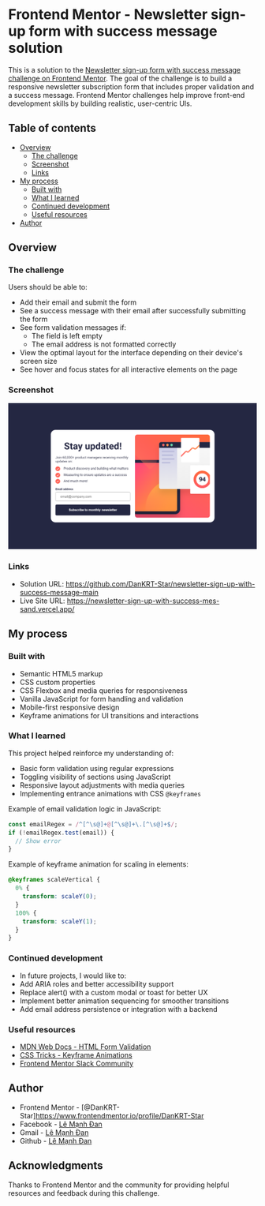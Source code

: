 # Frontend Mentor - Newsletter sign-up form with success message solution

This is a solution to the [Newsletter sign-up form with success message challenge on Frontend Mentor](https://www.frontendmentor.io/challenges/newsletter-signup-form-with-success-message-3FC1AZbNrv). The goal of the challenge is to build a responsive newsletter subscription form that includes proper validation and a success message. Frontend Mentor challenges help improve front-end development skills by building realistic, user-centric UIs.

## Table of contents

- [Overview](#overview)
  - [The challenge](#the-challenge)
  - [Screenshot](#screenshot)
  - [Links](#links)
- [My process](#my-process)
  - [Built with](#built-with)
  - [What I learned](#what-i-learned)
  - [Continued development](#continued-development)
  - [Useful resources](#useful-resources)
- [Author](#author)

## Overview

### The challenge

Users should be able to:

- Add their email and submit the form
- See a success message with their email after successfully submitting the form
- See form validation messages if:
  - The field is left empty
  - The email address is not formatted correctly
- View the optimal layout for the interface depending on their device's screen size
- See hover and focus states for all interactive elements on the page

### Screenshot

![Newsletter Form Screenshot](./assets/images/127.0.0.1_5501_%20(4).png)

### Links

- Solution URL: https://github.com/DanKRT-Star/newsletter-sign-up-with-success-message-main
- Live Site URL: https://newsletter-sign-up-with-success-mes-sand.vercel.app/

## My process

### Built with

- Semantic HTML5 markup
- CSS custom properties
- CSS Flexbox and media queries for responsiveness
- Vanilla JavaScript for form handling and validation
- Mobile-first responsive design
- Keyframe animations for UI transitions and interactions

### What I learned

This project helped reinforce my understanding of:

- Basic form validation using regular expressions
- Toggling visibility of sections using JavaScript
- Responsive layout adjustments with media queries
- Implementing entrance animations with CSS `@keyframes`

Example of email validation logic in JavaScript:

```js
const emailRegex = /^[^\s@]+@[^\s@]+\.[^\s@]+$/;
if (!emailRegex.test(email)) {
  // Show error
}
```
Example of keyframe animation for scaling in elements:

```css
@keyframes scaleVertical {
  0% {
    transform: scaleY(0);
  }
  100% {
    transform: scaleY(1);
  }
}
```

### Continued development
- In future projects, I would like to:
- Add ARIA roles and better accessibility support
- Replace alert() with a custom modal or toast for better UX
- Implement better animation sequencing for smoother transitions
- Add email address persistence or integration with a backend

### Useful resources
- [MDN Web Docs - HTML Form Validation](https://developer.mozilla.org/en-US/docs/Learn_web_development/Extensions/Forms/Form_validation)
- [CSS Tricks - Keyframe Animations](https://css-tricks.com/snippets/css/keyframe-animation-syntax/)
- [Frontend Mentor Slack Community](https://www.frontendmentor.io/community)

## Author
- Frontend Mentor - [@DanKRT-Star]https://www.frontendmentor.io/profile/DanKRT-Star
- Facebook - [Lê Mạnh Đan](https://www.facebook.com/le.manh.an.887330)
- Gmail - [Lê Mạnh Đan](tonyle1207@gmail.com)
- Github - [Lê Mạnh Đan](https://github.com/DanKRT-Star)

## Acknowledgments

Thanks to Frontend Mentor and the community for providing helpful resources and feedback during this challenge.

